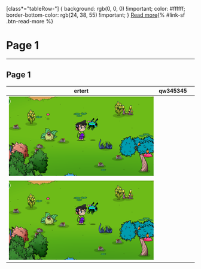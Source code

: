[class*="tableRow-"] { 
  background: rgb(0, 0, 0) !important;
  color: #ffffff;
  border-bottom-color: rgb(24, 38, 55) !important;
}
[Read more](http://www.stackoverflow.com "read more"){% #link-sf .btn-read-more %} 
# Page 1

***

## Page 1

<table><thead><tr><th>ertert</th><th>qw345345</th><th data-hidden></th></tr></thead><tbody><tr><td><img src=".gitbook/assets/Captura de pantalla 2022-10-18 112614.png" alt=""></td><td></td><td></td></tr><tr><td></td><td></td><td></td></tr><tr><td><img src=".gitbook/assets/Captura de pantalla 2022-10-18 112614.png" alt=""></td><td></td><td></td></tr></tbody></table>

<img src=".gitbook/assets/file.drawing.svg" alt="" class="gitbook-drawing">
